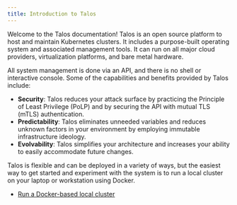 ```yaml
---
title: Introduction to Talos
---
```


Welcome to the Talos documentation!
Talos is an open source platform to host and maintain Kubernetes clusters.
It includes a purpose-built operating system and associated management tools.
It can run on all major cloud providers, virtualization platforms, and bare metal hardware.

All system management is done via an API, and there is no shell or interactive console.
Some of the capabilities and benefits provided by Talos include:

- **Security**: Talos reduces your attack surface by practicing the Principle of Least Privilege (PoLP) and by securing the API with mutual TLS (mTLS) authentication.
- **Predictability**: Talos eliminates unneeded variables and reduces unknown factors in your environment by employing immutable infrastructure ideology.
- **Evolvability**: Talos simplifies your architecture and increases your ability to easily accommodate future changes.

Talos is flexible and can be deployed in a variety of ways, but the easiest way to get started and experiment with the system is to run a local cluster on your laptop or workstation using Docker.

- [Run a Docker-based local cluster](/docs/v0.3/en/guides/getting-started)
